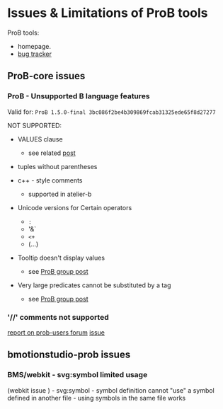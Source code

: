 

# Issues & Limitations of ProB tools

ProB tools: 
- homepage.
- [bug tracker](https://probjira.atlassian.net/secure/Dashboard.jspa)


## ProB-core issues
### ProB - Unsupported B language features

Valid for: `ProB 1.5.0-final 3bc086f2be4b309869fcab31325ede65f8d27277`

NOT SUPPORTED:
- VALUES clause
    - see related [post](https://groups.google.com/forum/#!topic/prob-users/ObdhVgF0dpY)
- tuples without parentheses
- c++ - style comments
    - supported in atelier-b    
 
- Unicode versions for Certain operators
    - `:`
    - '&`
    - `<+`
    - (...)
- Tooltip doesn't display values 
    -  see [ProB group post](https://groups.google.com/forum/?hl=en-GB#!topic/prob-users/aK23vH5kjUk)     
	
- Very large predicates cannot be substituted by a tag
    -  see [ProB group post](https://groups.google.com/forum/?hl=en-GB#!topic/prob-users/aK23vH5kjUk) 
	
### '//' comments not supported

[report on prob-users forum](https://groups.google.com/forum/#!topic/prob-users/FLq1ftxJ34A)
[issue](https://probjira.atlassian.net/browse/PARSERLIB-37)


## bmotionstudio-prob issues


### BMS/webkit - svg:symbol limited usage
(webkit issue ) - svg:symbol - symbol definition cannot "use" a symbol defined in another file
    - using symbols in the same file works

